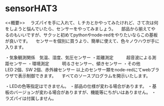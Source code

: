 # sensorHAT3

<<概要>> 　ラズパイを手に入れて、Ｌチカとかやってみたけれど、さて次は何をしようと悩んでいたら、センサーをやってみましょう。
　部品から揃えてやるのもいいですが、サクッと初めてpythonやnode-redをやりたいならこの基板が良いです。
　センサーを個別に買うより、簡単に使えて、色々ノウハウが手に入ります。
 
  ・気象観測関係　気温、湿度、気圧センサー
  ・距離測定　　　超音波による測距センサー
  ・環境測定　　　明るさセンサー、傾きセンサー
  ・その他　　　　LED 2個、SW 2個、赤外線センサー
  以上のセンサー類をnode-redにてwebブラウザで表示制御できます。
　すべてのソースプログラムを開示いたします。

・LEDの色等指定はできません。 
・部品の仕様が変わる場合があります。 
・基板のバージョンが変わる場合がありますが、機能等にちがいはありません。
・ラズパイは付属しません。

